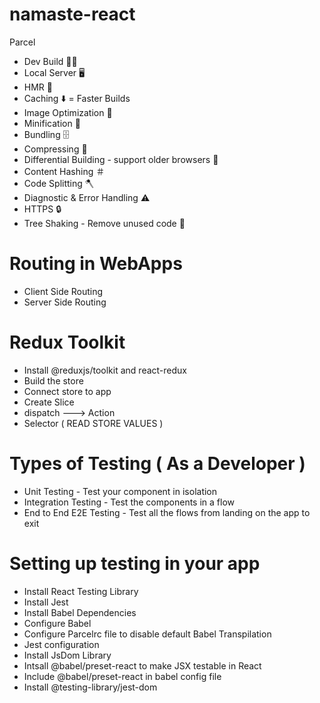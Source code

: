 # namaste-react

Parcel

- Dev Build 💪🏻
- Local Server 🖥
- HMR 🔁
- Caching ⬇️ = Faster Builds
- Image Optimization 🌅
- Minification 🐜
- Bundling 🗄
- Compressing 📁
- Differential Building - support older browsers 🔎
- Content Hashing ＃
- Code Splitting 🪓
- Diagnostic & Error Handling ⚠️
- HTTPS 🔒
- Tree Shaking - Remove unused code 🌳

# Routing in WebApps

- Client Side Routing
- Server Side Routing

# Redux Toolkit

- Install @reduxjs/toolkit and react-redux
- Build the store
- Connect store to app
- Create Slice
- dispatch ---> Action
- Selector ( READ STORE VALUES )

# Types of Testing ( As a Developer )

- Unit Testing - Test your component in isolation
- Integration Testing - Test the components in a flow
- End to End E2E Testing - Test all the flows from landing on the app to exit

# Setting up testing in your app

- Install React Testing Library
- Install Jest
- Install Babel Dependencies
- Configure Babel
- Configure Parcelrc file to disable default Babel Transpilation
- Jest configuration
- Install JsDom Library
- Intsall @babel/preset-react to make JSX testable in React
- Include @babel/preset-react in babel config file
- Install @testing-library/jest-dom
